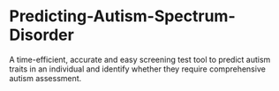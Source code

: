 # Predicting-Autism-Spectrum-Disorder
A time-efficient, accurate and easy screening test tool to predict autism traits in an individual and identify whether they require comprehensive autism assessment.
